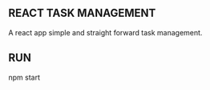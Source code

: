 ## REACT TASK MANAGEMENT

A react app simple and straight forward task management.

## RUN

npm start
